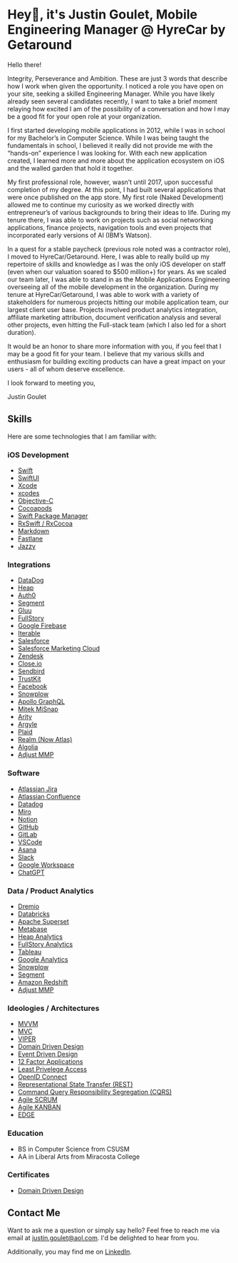 # Hey👋, it's Justin Goulet, Mobile Engineering Manager @ HyreCar by Getaround

Hello there!

Integrity, Perseverance and Ambition. These are just 3 words that describe how I work
when given the opportunity. I noticed a role you have open on your site, seeking a skilled
Engineering Manager. While you have likely already seen several candidates recently, I
want to take a brief moment relaying how excited I am of the possibility of a conversation
and how I may be a good fit for your open role at your organization.

I first started developing mobile applications in 2012, while I was in school for my
Bachelor’s in Computer Science. While I was being taught the fundamentals in school, I
believed it really did not provide me with the “hands-on” experience I was looking for.
With each new application created, I learned more and more about the application
ecosystem on iOS and the walled garden that hold it together.

My first professional role, however, wasn’t until 2017, upon successful completion of my
degree. At this point, I had built several applications that were once published on the app
store. My first role (Naked Development) allowed me to continue my curiosity as we
worked directly with entrepreneur’s of various backgrounds to bring their ideas to life.
During my tenure there, I was able to work on projects such as social networking
applications, finance projects, navigation tools and even projects that incorporated early
versions of AI (IBM’s Watson).

In a quest for a stable paycheck (previous role noted was a contractor role), I moved to
HyreCar/Getaround. Here, I was able to really build up my repertoire of skills and
knowledge as I was the only iOS developer on staff (even when our valuation soared to
$500 million+) for years. As we scaled our team later, I was able to stand in as the Mobile
Applications Engineering overseeing all of the mobile development in the organization.
During my tenure at HyreCar/Getaround, I was able to work with a variety of stakeholders
for numerous projects hitting our mobile application team, our largest client user base.
Projects involved product analytics integration, affiliate marketing attribution, document
verification analysis and several other projects, even hitting the Full-stack team (which I
also led for a short duration).

It would be an honor to share more information with you, if you feel that I may be a good
fit for your team. I believe that my various skills and enthusiasm for building exciting
products can have a great impact on your users - all of whom deserve excellence.


I look forward to meeting you,

Justin Goulet

## Skills

Here are some technologies that I am familiar with:

### iOS Development

- [Swift](https://www.swift.org)
- [SwiftUI](https://developer.apple.com/xcode/swiftui/)
- [Xcode](https://developer.apple.com/xcode/)
- [xcodes](https://www.xcodes.app)
- [Objective-C](https://developer.apple.com/library/archive/documentation/Cocoa/Conceptual/ProgrammingWithObjectiveC/Introduction/Introduction.html)
- [Cocoapods](https://cocoapods.org)
- [Swift Package Manager](https://www.swift.org/documentation/package-manager/)
- [RxSwift / RxCocoa](https://github.com/ReactiveX/RxSwift)
- [Markdown](https://daringfireball.net/projects/markdown/)
- [Fastlane](https://fastlane.tools)
- [Jazzy](https://github.com/realm/jazzy)

### Integrations

- [DataDog](https://www.datadoghq.com)
- [Heap](https://www.heap.io)
- [Auth0](https://auth0.com)
- [Segment](https://segment.com)
- [Gluu](https://gluu.org)
- [FullStory](https://www.fullstory.com)
- [Google Firebase](https://firebase.google.com)
- [Iterable](https://iterable.com)
- [Salesforce](https://www.salesforce.com)
- [Salesforce Marketing Cloud](https://www.salesforce.com/cx/)
- [Zendesk](https://www.zendesk.com)
- [Close.io](https://www.close.com)
- [Sendbird](https://sendbird.com)
- [TrustKit](https://datatheorem.github.io/TrustKit/documentation/index.html)
- [Facebook](https://developers.facebook.com)
- [Snowplow](https://snowplow.io)
- [Apollo GraphQL](https://www.apollographql.com)
- [Mitek MiSnap](https://www.miteksystems.com/mobile-capture)
- [Arity](https://arity.com)
- [Argyle](https://argyle.com)
- [Plaid](https://plaid.com)
- [Realm (Now Atlas)](https://www.mongodb.com/docs/atlas/device-sdks/)
- [Algolia](https://www.algolia.com)
- [Adjust MMP](https://www.adjust.com)

### Software

- [Atlassian Jira](https://jira.atlassian.com)
- [Atlassian Confluence](https://www.atlassian.com/software/confluence)
- [Datadog](https://www.datadoghq.com)
- [Miro](https://miro.com)
- [Notion](https://www.notion.com)
- [GitHub](https://github.com)
- [GitLab](https://about.gitlab.com)
- [VSCode](https://code.visualstudio.com)
- [Asana](https://asana.com)
- [Slack](https://slack.com)
- [Google Workspace](https://workspace.google.com)
- [ChatGPT](https://chatgpt.com)

### Data / Product Analytics

- [Dremio](https://www.dremio.com)
- [Databricks](https://www.databricks.com)
- [Apache Superset](https://superset.apache.org)
- [Metabase](https://www.metabase.com)
- [Heap Analytics](https://www.heap.io)
- [FullStory Analytics](https://www.fullstory.com)
- [Tableau](https://www.tableau.com)
- [Google Analytics](https://marketingplatform.google.com/about/analytics/)
- [Snowplow](https://snowplow.io)
- [Segment](https://segment.com)
- [Amazon Redshift](https://aws.amazon.com/redshift/)
- [Adjust MMP](https://www.adjust.com)

### Ideologies / Architectures

- [MVVM](https://en.wikipedia.org/wiki/Model–view–viewmodel)
- [MVC](https://developer.apple.com/library/archive/documentation/General/Conceptual/CocoaEncyclopedia/Model-View-Controller/Model-View-Controller.html)
- [VIPER](https://medium.com/@pinarkocak/understanding-viper-pattern-619fa9a0b1f1)
- [Domain Driven Design](https://domaindrivendesign.org)
- [Event Driven Design](https://en.wikipedia.org/wiki/Event-driven_programming)
- [12 Factor Applications](https://12factor.net)
- [Least Privelege Access](https://www.crowdstrike.com/en-us/cybersecurity-101/identity-protection/principle-of-least-privilege-polp/)
- [OpenID Connect](https://openid.net/specs/openid-connect-core-1_0.html#Introduction)
- [Representational State Transfer (REST)](https://en.wikipedia.org/wiki/REST)
- [Command Query Responsibility Segregation (CQRS)](https://en.wikipedia.org/wiki/Command_Query_Responsibility_Segregation)
- [Agile SCRUM](https://www.scrum.org)
- [Agile KANBAN](https://en.wikipedia.org/wiki/Kanban)
- [EDGE]()

### Education

- BS in Computer Science from CSUSM
- AA in Liberal Arts from Miracosta College

### Certificates

- [Domain Driven Design](https://www.linkedin.com/learning/software-architecture-domain-driven-design/better-apps-with-domain-driven-design)

## Contact Me

Want to ask me a question or simply say hello? Feel free to reach me via email at [justin.goulet@aol.com](mailto:justin.goulet+portfolio@aol.com). I'd be delighted to hear from you.

Additionally, you may find me on [LinkedIn](https://linkedin.com/in/jstngoulet).
